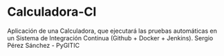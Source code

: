 # Calculadora-CI

Aplicación de una Calculadora, que ejecutará las pruebas automáticas en un Sistema de Integración Continua (Github + Docker + Jenkins). Sergio Pérez Sánchez - PyGITIC
